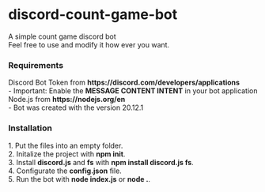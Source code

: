 # discord-count-game-bot
A simple count game discord bot<br>
Feel free to use and modify it how ever you want.
<br>
<h3>Requirements</h3>
Discord Bot Token from <strong>https://discord.com/developers/applications</strong><br>
- Important: Enable the <strong>MESSAGE CONTENT INTENT</strong> in your bot application<br>
Node.js from <strong>https://nodejs.org/en</strong><br>
- Bot was created with the version 20.12.1<br>
<h3>Installation</h3>
1. Put the files into an empty folder.<br> 
2. Initalize the project with <strong>npm init</strong>.<br>
3. Install <strong>discord.js</strong> and <strong>fs</strong> with <strong>npm install discord.js fs</strong>.<br>
4. Configurate the <strong>config.json</strong> file.<br>
5. Run the bot with <strong>node index.js</strong> or <strong>node .</strong>.
